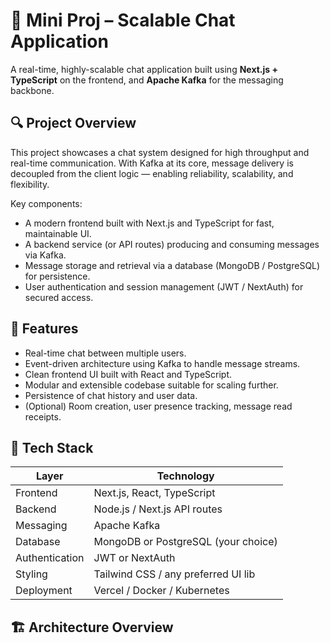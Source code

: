 # 💬 Mini Proj – Scalable Chat Application

A real-time, highly-scalable chat application built using **Next.js + TypeScript** on the frontend, and **Apache Kafka** for the messaging backbone.

## 🔍 Project Overview

This project showcases a chat system designed for high throughput and real-time communication. With Kafka at its core, message delivery is decoupled from the client logic — enabling reliability, scalability, and flexibility.

Key components:
- A modern frontend built with Next.js and TypeScript for fast, maintainable UI.
- A backend service (or API routes) producing and consuming messages via Kafka.
- Message storage and retrieval via a database (MongoDB / PostgreSQL) for persistence.
- User authentication and session management (JWT / NextAuth) for secured access.

## 🚀 Features

- Real-time chat between multiple users.
- Event-driven architecture using Kafka to handle message streams.
- Clean frontend UI built with React and TypeScript.
- Modular and extensible codebase suitable for scaling further.
- Persistence of chat history and user data.
- (Optional) Room creation, user presence tracking, message read receipts.

## 🧰 Tech Stack

| Layer        | Technology                            |
|--------------|----------------------------------------|
| Frontend     | Next.js, React, TypeScript             |
| Backend      | Node.js / Next.js API routes           |
| Messaging    | Apache Kafka                            |
| Database     | MongoDB or PostgreSQL (your choice)   |
| Authentication | JWT or NextAuth                    |
| Styling      | Tailwind CSS / any preferred UI lib   |
| Deployment   | Vercel / Docker / Kubernetes           |

## 🏗 Architecture Overview

